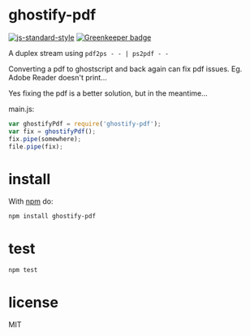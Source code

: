 # ghostify-pdf

[![js-standard-style](https://img.shields.io/badge/code_style-standard-brightgreen.svg)](https://github.com/feross/standard)
[![Greenkeeper badge](https://badges.greenkeeper.io/JamesKyburz/ghostify-pdf.svg)](https://greenkeeper.io/)

A duplex stream using `pdf2ps - - | ps2pdf - -`

Converting a pdf to ghostscript and back again can fix
pdf issues. Eg. Adobe Reader doesn't print...

Yes fixing the pdf is a better solution, but in the meantime...

main.js:

``` js
var ghostifyPdf = require('ghostify-pdf');
var fix = ghostifyPdf();
fix.pipe(somewhere);
file.pipe(fix);
```

# install

With [npm](https://npmjs.org) do:

```
npm install ghostify-pdf
```

# test

```
npm test
```

# license

MIT
